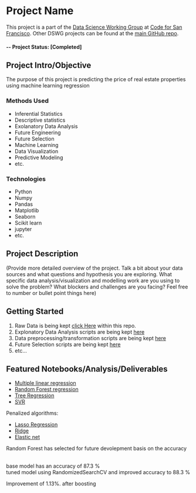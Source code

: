 # Project Name
This project is a part of the [Data Science Working Group](http://datascience.codeforsanfrancisco.org) at [Code for San Francisco](http://www.codeforsanfrancisco.org).  Other DSWG projects can be found at the [main GitHub repo](https://github.com/sfbrigade/data-science-wg).

#### -- Project Status: [Completed]

## Project Intro/Objective
The purpose of this project is predicting the price of real estate properties using machine learning regression



### Methods Used
* Inferential Statistics
* Descriptive statistics
* Exolanatory Data Analysis
* Future Engineering
* Future Selection
* Machine Learning
* Data Visualization
* Predictive Modeling
* etc.

### Technologies
* Python
* Numpy
* Pandas
* Matplotlib
* Seaborn
* Scikit learn
* jupyter
* etc. 

## Project Description
(Provide more detailed overview of the project.  Talk a bit about your data sources and what questions and hypothesis you are exploring. What specific data analysis/visualization and modelling work are you using to solve the problem? What blockers and challenges are you facing?  Feel free to number or bullet point things here)


## Getting Started

1. Raw Data is being kept [click Here](https://github.com/Muhliscm/dsProjects/tree/main/30052021%20Housing%20data%20Kaggle/2.Prepared%20Data/house-prices-advanced-regression-techniques) within this repo.
2. Explonatory Data Analysis scripts are being kept [here](https://github.com/Muhliscm/dsProjects/blob/main/30052021%20Housing%20data%20Kaggle/8.%20Pipline/eda/20210817%20Eda-House_price_prediction_kaggle.ipynb)
3. Data preprocessing/transformation scripts are being kept [here](https://github.com/Muhliscm/dsProjects/blob/main/30052021%20Housing%20data%20Kaggle/8.%20Pipline/future%20engineering/20210818%20FE-House_price_prediction_kaggle.ipynb)
4. Future Selection scripts are being kept [here](https://github.com/Muhliscm/dsProjects/blob/main/30052021%20Housing%20data%20Kaggle/8.%20Pipline/future%20selection/20210818%20FS-House_price_prediction_kaggle.ipynb)
5. etc...


## Featured Notebooks/Analysis/Deliverables


   * [Multiple linear regression](https://github.com/Muhliscm/dsProjects/blob/main/30052021%20Housing%20data%20Kaggle/8.%20Pipline/model%20building%20and%20deployment/20210819%20Linear%20regression%20-House_price_prediction_kaggle%20Linear%20regression.ipynb)
   * [Random Forest regression](https://github.com/Muhliscm/dsProjects/blob/main/30052021%20Housing%20data%20Kaggle/8.%20Pipline/model%20building%20and%20deployment/20210309-random%20forest.ipynb)
   * [Tree Regression](https://github.com/Muhliscm/dsProjects/blob/main/30052021%20Housing%20data%20Kaggle/8.%20Pipline/model%20building%20and%20deployment/20210309-regression%20tree.ipynb)
   * [SVR](https://github.com/Muhliscm/dsProjects/blob/main/30052021%20Housing%20data%20Kaggle/8.%20Pipline/model%20building%20and%20deployment/20210309-SVR.ipynb)

   Penalized algorithms:
   * [Lasso Regression](https://github.com/Muhliscm/dsProjects/blob/main/30052021%20Housing%20data%20Kaggle/8.%20Pipline/model%20building%20and%20deployment/20210904-Lasso.ipynb)
   * [Ridge](https://github.com/Muhliscm/dsProjects/blob/main/30052021%20Housing%20data%20Kaggle/8.%20Pipline/model%20building%20and%20deployment/20210904-Ridge.ipynb)
   * [Elastic net](https://github.com/Muhliscm/dsProjects/blob/main/30052021%20Housing%20data%20Kaggle/8.%20Pipline/model%20building%20and%20deployment/20210904-Elastic%20net.ipynb)
   


Random Forest has selected for future devolepment basis on the accuracy

<br>base model has an accuracy of 87.3 %
<br> tuned model using RandomizedSearchCV and improved accuracy to 88.3 %

Improvement of 1.13%. after boosting

